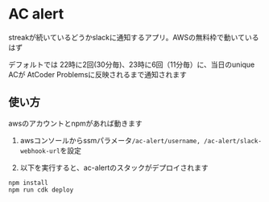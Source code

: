 # AC alert

streakが続いているどうかslackに通知するアプリ。AWSの無料枠で動いているはず

デフォルトでは 22時に2回(30分毎)、23時に6回（11分毎）に、当日のunique ACが AtCoder Problemsに反映されるまで通知されます

## 使い方

awsのアカウントとnpmがあれば動きます

1. awsコンソールからssmパラメータ`/ac-alert/username, /ac-alert/slack-webhook-url`を設定

1. 以下を実行すると、ac-alertのスタックがデプロイされます
```shell
npm install
npm run cdk deploy
```
